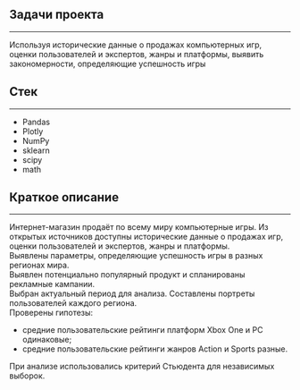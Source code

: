 ## Задачи проекта
_______________________________________________________________________________________________________________________________

Используя исторические данные о продажах компьютерных игр, оценки пользователей и экспертов, жанры и платформы, выявить закономерности, определяющие успешность игры 

## Стек
_______________________________________________________________________________________________________________________________

- Pandas
- Plotly
- NumPy
- sklearn
- scipy
- math

## Краткое описание
_______________________________________________________________________________________________________________________________

Интернет-магазин продаёт по всему миру компьютерные игры. Из открытых источников доступны исторические данные о продажах игр, оценки пользователей и экспертов, жанры и платформы.\
Выявлены параметры, определяющие успешность игры в разных регионах мира.\
Выявлен потенциально популярный продукт и спланированы рекламные кампании.\
Выбран актуальный период для анализа. Составлены портреты пользователей каждого региона.\
Проверены гипотезы:
- средние пользовательские рейтинги платформ Xbox One и PC одинаковые;
- средние пользовательские рейтинги жанров Action и Sports разные.

При анализе использовались критерий Стьюдента для независимых выборок.
